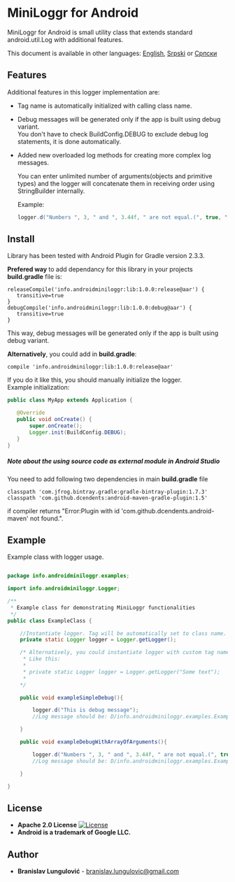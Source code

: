 # MiniLoggr for Android

MiniLoggr for Android is small utility class that extends standard android.util.Log with additional features.

This document is available in other languages: [English](README.md), [Srpski](README.sr-Latn-RS.md) or [Српски](README.sr-RS.md)

## Features

Additional features in this logger implementation are:
+ Tag name is automatically initialized with calling class name.
+ Debug messages will be generated only if the app is built using debug variant.  
  You don't have to check BuildConfig.DEBUG to exclude debug log statements, it is done automatically.
+ Added new overloaded log methods for creating more complex log messages.

   You can enter unlimited number of arguments(objects and primitive types) and the logger will concatenate them in
   receiving order using StringBuilder internally.  
    
   Example: 
   ```java
   logger.d("Numbers ", 3, " and ", 3.44f, " are not equal.(", true, ")") 
    ```
## Install

Library has been tested with Android Plugin for Gradle version 2.3.3.  

**Prefered way** to add dependancy for this library in your projects **build.gradle** file is:

```
releaseCompile('info.androidminiloggr:lib:1.0.0:release@aar') {
   transitive=true
}
debugCompile('info.androidminiloggr:lib:1.0.0:debug@aar') {
   transitive=true
}
```

This way, debug messages will be generated only if the app is built using debug variant.

**Alternatively**, you could add in **build.gradle**:
 
 ```
compile 'info.androidminiloggr:lib:1.0.0:release@aar'
 ```

If you do it like this, you should manually initialize the logger.  
Example initialization:

 ```java
public class MyApp extends Application {

    @Override
    public void onCreate() {
        super.onCreate();
        Logger.init(BuildConfig.DEBUG);
    }
}
 ```



##### Note about the using source code as external module in Android Studio
You need to add following two dependencies in main **build.gradle** file  
```
classpath 'com.jfrog.bintray.gradle:gradle-bintray-plugin:1.7.3'
classpath 'com.github.dcendents:android-maven-gradle-plugin:1.5'
```
  if compiler returns "Error:Plugin with id 'com.github.dcendents.android-maven' not found.". 
## Example

Example class with logger usage.


```java

package info.androidminiloggr.examples;

import info.androidminiloggr.Logger;

/**
 * Example class for demonstrating MiniLoggr functionalities
 */
public class ExampleClass {

    //Instantiate logger. Tag will be automatically set to class name.
    private static Logger logger = Logger.getLogger();

    /* Alternatively, you could instantiate logger with custom tag name.
     * Like this:
     *
     * private static Logger logger = Logger.getLogger("Some text");
     *
    */

    public void exampleSimpleDebug(){

        logger.d("This is debug message");
        //Log message should be: D/info.androidminiloggr.examples.ExampleClass: This is debug message

    }

    public void exampleDebugWithArrayOfArguments(){

        logger.d("Numbers ", 3, " and ", 3.44f, " are not equal.(", true, ")");
        //Log message should be: D/info.androidminiloggr.examples.ExampleClass: Numbers 3 and 3.44 are not equal.(true)

    }

}

```


## License
*  **Apache 2.0 License**
[![License](https://img.shields.io/badge/License-Apache%202.0-yellowgreen.svg)](https://opensource.org/licenses/Apache-2.0)
*  **Android is a trademark of Google LLC.**

## Author

* **Branislav Lungulović** - branislav.lungulovic@gmail.com
